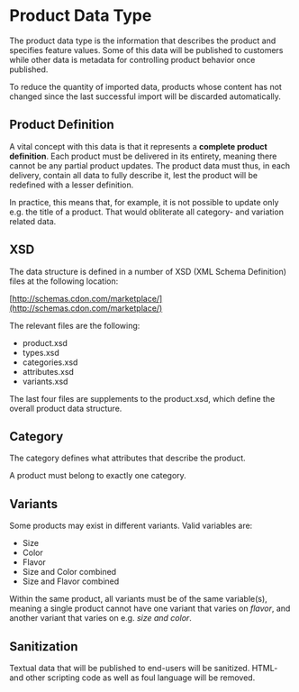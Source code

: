 # Product Data Type

The product data type is the information that describes the product and specifies feature values. Some of this data will be published to customers while other data is metadata for controlling product behavior once published.

To reduce the quantity of imported data, products whose content has not changed since the last successful import will be discarded automatically.


## Product Definition

A vital concept with this data is that it represents a **complete product definition**. Each product must be delivered in its entirety, meaning there cannot be any partial product updates. The product data must thus, in each delivery, contain all data to fully describe it, lest the product will be redefined with a lesser definition.

In practice, this means that, for example, it is not possible to update only e.g. the title of a product. That would obliterate all category- and variation related data.


## XSD

The data structure is defined in a number of XSD (XML Schema Definition) files at the following location:

[http://schemas.cdon.com/marketplace/](http://schemas.cdon.com/marketplace/)

The relevant files are the following:

* product.xsd
* types.xsd
* categories.xsd
* attributes.xsd
* variants.xsd

The last four files are supplements to the product.xsd, which define the overall product data structure.


## Category
The category defines what attributes that describe the product.

A product must belong to exactly one category.


## Variants

Some products may exist in different variants. Valid variables are:

* Size
* Color
* Flavor
* Size and Color combined
* Size and Flavor combined

Within the same product, all variants must be of the same variable(s), meaning a single product cannot have one variant that varies on *flavor*, and another variant that varies on e.g. *size and color*.


## Sanitization

Textual data that will be published to end-users will be sanitized. HTML- and other scripting code as well as foul language will be removed.
